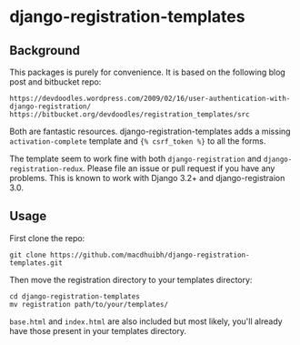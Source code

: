 # django-registration-templates

## Background

This packages is purely for convenience. It is based on the following blog post and bitbucket repo:

	https://devdoodles.wordpress.com/2009/02/16/user-authentication-with-django-registration/
	https://bitbucket.org/devdoodles/registration_templates/src

Both are fantastic resources. django-registration-templates adds a missing `activation-complete` template and `{% csrf_token %}` to all the forms.

The template seem to work fine with both `django-registration` and `django-registration-redux`.  Please file an issue or pull request if you have any problems.
This is known to work with Django 3.2+ and django-registraion 3.0.

## Usage

First clone the repo:

	git clone https://github.com/macdhuibh/django-registration-templates.git

Then move the registration directory to your templates directory:

	cd django-registration-templates
	mv registration path/to/your/templates/

`base.html` and `index.html` are also included but most likely, you'll already have those present in your templates directory.
